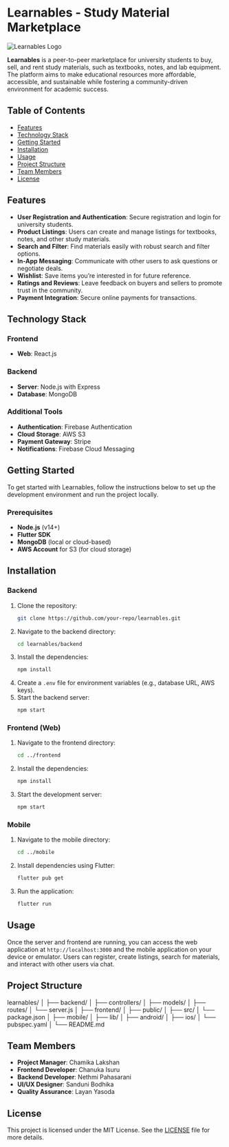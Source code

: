 # Learnables - Study Material Marketplace

![Learnables Logo](https://via.placeholder.com/150)

**Learnables** is a peer-to-peer marketplace for university students to buy, sell, and rent study materials, such as textbooks, notes, and lab equipment. The platform aims to make educational resources more affordable, accessible, and sustainable while fostering a community-driven environment for academic success.

## Table of Contents
- [Features](#features)
- [Technology Stack](#technology-stack)
- [Getting Started](#getting-started)
- [Installation](#installation)
- [Usage](#usage)
- [Project Structure](#project-structure)
- [Team Members](#team-members)
- [License](#license)

## Features
- **User Registration and Authentication**: Secure registration and login for university students.
- **Product Listings**: Users can create and manage listings for textbooks, notes, and other study materials.
- **Search and Filter**: Find materials easily with robust search and filter options.
- **In-App Messaging**: Communicate with other users to ask questions or negotiate deals.
- **Wishlist**: Save items you’re interested in for future reference.
- **Ratings and Reviews**: Leave feedback on buyers and sellers to promote trust in the community.
- **Payment Integration**: Secure online payments for transactions.

## Technology Stack
### Frontend
- **Web**: React.js

### Backend
- **Server**: Node.js with Express
- **Database**: MongoDB

### Additional Tools
- **Authentication**: Firebase Authentication
- **Cloud Storage**: AWS S3
- **Payment Gateway**: Stripe
- **Notifications**: Firebase Cloud Messaging

## Getting Started
To get started with Learnables, follow the instructions below to set up the development environment and run the project locally.

### Prerequisites
- **Node.js** (v14+)
- **Flutter SDK**
- **MongoDB** (local or cloud-based)
- **AWS Account** for S3 (for cloud storage)

## Installation
### Backend
1. Clone the repository:
    ```bash
    git clone https://github.com/your-repo/learnables.git
    ```
2. Navigate to the backend directory:
    ```bash
    cd learnables/backend
    ```
3. Install the dependencies:
    ```bash
    npm install
    ```
4. Create a `.env` file for environment variables (e.g., database URL, AWS keys).
5. Start the backend server:
    ```bash
    npm start
    ```

### Frontend (Web)
1. Navigate to the frontend directory:
    ```bash
    cd ../frontend
    ```
2. Install the dependencies:
    ```bash
    npm install
    ```
3. Start the development server:
    ```bash
    npm start
    ```

### Mobile
1. Navigate to the mobile directory:
    ```bash
    cd ../mobile
    ```
2. Install dependencies using Flutter:
    ```bash
    flutter pub get
    ```
3. Run the application:
    ```bash
    flutter run
    ```

## Usage
Once the server and frontend are running, you can access the web application at `http://localhost:3000` and the mobile application on your device or emulator. Users can register, create listings, search for materials, and interact with other users via chat.

## Project Structure
learnables/ │ ├── backend/ │ ├── controllers/ │ ├── models/ │ ├── routes/ │ └── server.js │ ├── frontend/ │ ├── public/ │ ├── src/ │ └── package.json │ ├── mobile/ │ ├── lib/ │ ├── android/ │ ├── ios/ │ └── pubspec.yaml │ └── README.md


## Team Members
- **Project Manager**: Chamika Lakshan
- **Frontend Developer**: Chanuka Isuru
- **Backend Developer**: Nethmi Pahasarani
- **UI/UX Designer**: Sanduni Bodhika
- **Quality Assurance**: Layan Yasoda

## License
This project is licensed under the MIT License. See the [LICENSE](LICENSE) file for more details.
